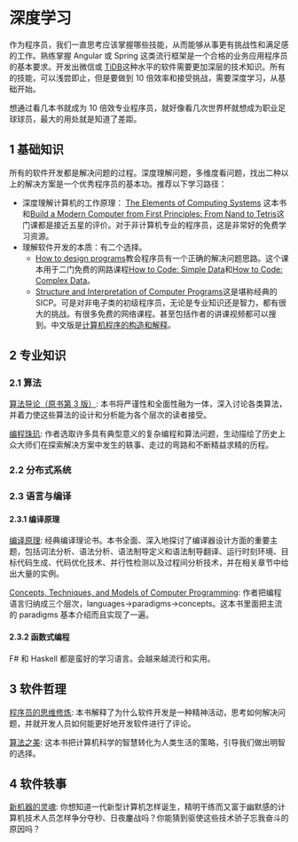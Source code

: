 # 深度学习

作为程序员，我们一直思考应该掌握哪些技能，从而能够从事更有挑战性和满足感的工作。熟练掌握 Angular 或 Spring 这类流行框架是一个合格的业务应用程序员的基本要求。开发出微信或 [TiDB](https://github.com/pingcap/tidb)这种水平的软件需要更加深层的技术知识。所有的技能，可以浅尝即止，但是要做到 10 倍效率和接受挑战，需要深度学习，从基础开始。

想通过看几本书就成为 10 倍效专业程序员，就好像看几次世界杯就想成为职业足球球员，最大的用处就是知道了差距。

## 1 基础知识

所有的软件开发都是解决问题的过程。深度理解问题，多维度看问题，找出二种以上的解决方案是一个优秀程序员的基本功。推荐以下学习路径：

- 深度理解计算机的工作原理： [The Elements of Computing Systems](https://mitpress.mit.edu/books/elements-computing-systems) 这本书和[Build a Modern Computer from First Principles: From Nand to Tetris](https://www.coursera.org/learn/build-a-computer?ranMID=40328&ranEAID=4246lDpjhco&ranSiteID=4246lDpjhco-Q_uFbGkTwov9STS4SfIsUg&siteID=4246lDpjhco-Q_uFbGkTwov9STS4SfIsUg&utm_content=10&utm_medium=partners&utm_source=linkshare&utm_campaign=4246lDpjhco)这门课都是接近五星的评价。对于非计算机专业的程序员，这是非常好的免费学习资源。
- 理解软件开发的本质：有二个选择。
  - [How to design programs](https://htdp.org/)教会程序员有一个正确的解决问题思路。这个课本用于二门免费的网路课程[How to Code: Simple Data](https://www.edx.org/course/how-code-simple-data-ubcx-htc1x)和[How to Code: Complex Data](https://www.edx.org/course/how-code-complex-data-ubcx-htc2x)。
  - [Structure and Interpretation of Computer Programs](https://mitpress.mit.edu/sites/default/files/sicp/index.html)这是堪称经典的 SICP。可是对非电子类的初级程序员，无论是专业知识还是智力，都有很大的挑战。有很多免费的网络课程。甚至包括作者的讲课视频都可以搜到。中文版是[计算机程序的构造和解释](https://book.douban.com/subject/1148282/)。

## 2 专业知识

### 2.1 算法

[算法导论（原书第 3 版）](https://book.douban.com/subject/20432061/): 本书将严谨性和全面性融为一体，深入讨论各类算法，并着力使这些算法的设计和分析能为各个层次的读者接受。

[编程珠玑](https://book.douban.com/subject/26302533/): 作者选取许多具有典型意义的复杂编程和算法问题，生动描绘了历史上众大师们在探索解决方案中发生的轶事、走过的弯路和不断精益求精的历程。

### 2.2 分布式系统

### 2.3 语言与编译

#### 2.3.1 编译原理

[编译原理](https://book.douban.com/subject/3296317/): 经典编译理论书。本书全面、深入地探讨了编译器设计方面的重要主题，包括词法分析、语法分析、语法制导定义和语法制导翻译、运行时刻环境、目标代码生成、代码优化技术、并行性检测以及过程间分析技术，并在相关章节中给出大量的实例。

[Concepts, Techniques, and Models of Computer Programming](https://book.douban.com/subject/1782316/): 作者把编程语言归纳成三个层次，languages->paradigms->concepts。这本书里面把主流的 paradigms 基本介绍而且实现了一遍。

#### 2.3.2 函数式编程

F# 和 Haskell 都是蛮好的学习语言。会越来越流行和实用。

## 3 软件哲理

[程序员的思维修炼](https://read.douban.com/ebook/1885884/?icn=profile-guess): 本书解释了为什么软件开发是一种精神活动，思考如何解决问题，并就开发人员如何能更好地开发软件进行了评论。

[算法之美](https://book.douban.com/subject/30155731/): 这本书把计算机科学的智慧转化为人类生活的策略，引导我们做出明智的选择。

## 4 软件轶事

[新机器的灵魂](https://book.douban.com/subject/6851207/): 你想知道一代新型计算机怎样诞生，精明干练而又富于幽默感的计算机技术人员怎样争分夺秒、日夜鏖战吗？你能猜到驱使这些技术骄子忘我奋斗的原因吗？
